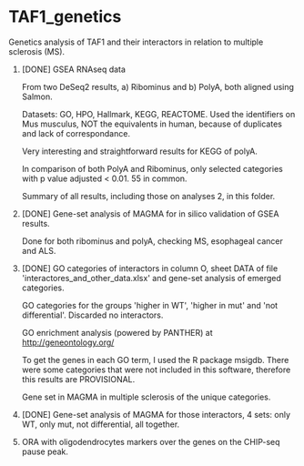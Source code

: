 # TAF1_genetics
Genetics analysis of TAF1 and their interactors in relation to multiple sclerosis (MS).
1. [DONE] GSEA RNAseq data

   From two DeSeq2 results, a) Ribominus and b) PolyA, both aligned using Salmon.

   Datasets: GO, HPO, Hallmark, KEGG, REACTOME. Used the identifiers on Mus musculus, NOT the equivalents in human, because of duplicates and lack of correspondance. 

   Very interesting and straightforward results for KEGG of polyA.

   In comparison of both PolyA and Ribominus, only selected categories with p value adjusted < 0.01. 55 in common.

   Summary of all results, including those on analyses 2, in this folder.

2. [DONE] Gene-set analysis of MAGMA for in silico validation of GSEA results.

   Done for both ribominus and polyA, checking MS, esophageal cancer and ALS.

3. [DONE] GO categories of interactors in column O, sheet DATA of file 'interactores_and_other_data.xlsx' and gene-set analysis of emerged categories.

   GO categories for the groups 'higher in WT', 'higher in mut' and 'not differential'. Discarded no interactors.

   GO enrichment analysis (powered by PANTHER) at http://geneontology.org/ 

   To get the genes in each GO term, I used the R package msigdb. There were some categories that were not included in this software, therefore this results are PROVISIONAL.
   
   Gene set in MAGMA in multiple sclerosis of the unique categories.
   
4. [DONE] Gene-set analysis of MAGMA for those interactors, 4 sets: only WT, only mut, not differential, all together.

5. ORA with oligodendrocytes markers over the genes on the CHIP-seq pause peak.
